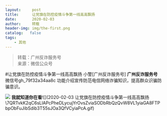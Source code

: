 ```yaml
---
layout:     post
title:      让党旗在防控疫情斗争第一线高高飘扬
date:       2020-02-03
author:     转载
header-img: img/the-first.png
catalog:   false
tags:
    - 其他
---
```


<blockquote><p>转载：广州反诈服务号<br>
来源：微信公众号</p></blockquote>

#让党旗在防控疫情斗争第一线高高飘扬
小警[广州反诈服务号]
**广州反诈服务号**
微信号gh_79f32a34aa8c
功能介绍宣传防范电信网络诈骗知识，提高群众识骗防骗意识。

![]({{site.baseurl}}/postimg/U80CvqU0rQr561vDarnS3cXInMtOsibGa8YicBCicdxgPSJ6d5PWt9Ilb52glbc2Rjibgvpict7903WhdM61fEp8tlg.jpeg)
**我就知道你在看**![](2020-02-03
让党旗在防控疫情斗争第一线高高飘扬\\7QRTvkK2qC6sLlAPcPheDLycujYrOvsZviaSODbRbQzQvW8VL1yiaGA8FTPbpObFuJibSdib3T55sJOa3QfVCyiaPcA.gif)
